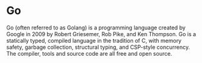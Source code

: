 # Go


Go (often referred to as Golang) is a programming language created by
Google in 2009 by Robert Griesemer, Rob Pike, and Ken Thompson. Go is a
statically typed, compiled language in the tradition of C, with memory
safety, garbage collection, structural typing, and CSP-style
concurrency. The compiler, tools and source code are all free and open
source.


